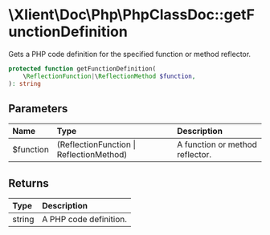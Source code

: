 # \\Xlient\\Doc\\Php\\PhpClassDoc::getFunctionDefinition

Gets a PHP code definition for the specified function or method reflector.

```php
protected function getFunctionDefinition(
    \ReflectionFunction|\ReflectionMethod $function,
): string
```

## Parameters

| Name | Type | Description |
| :--- | :--- | :--- |
| $function | \(ReflectionFunction \| ReflectionMethod\) | A function or method reflector. |

## Returns

| Type | Description |
| :--- | :--- |
| string | A PHP code definition. |